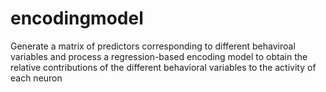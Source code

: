 # encodingmodel
Generate a matrix of predictors corresponding to different behaviroal variables and process a regression-based encoding model to obtain the relative contributions of the different behavioral variables to the activity of each neuron
